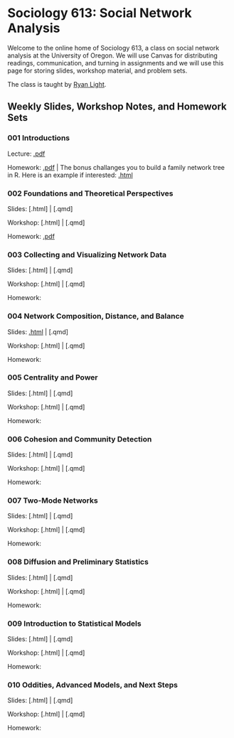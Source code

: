 # Sociology 613: Social Network Analysis

Welcome to the online home of Sociology 613, a class on social network analysis at the University of Oregon. We will use Canvas for distributing readings, communication, and turning in assignments and we will use this page for storing slides, workshop material, and problem sets.

The class is taught by [Ryan Light](https://ryanlight.netlify.app/).

## Weekly Slides, Workshop Notes, and Homework Sets

### 001 Introductions

Lecture: [.pdf](https://github.com/lightsociologist/soc613spr2023/tree/main/lectures/001_intro/introduction_to_networks_2023.pdf)

Homework: [.pdf](https://github.com/lightsociologist/soc613spr2023/tree/main/homework/001hw/w1_homework_set.pdf) | The bonus challanges you to build a family network tree in R. Here is an example if interested: [.html](https://raw.githack.com/lightsociologist/soc613spr2023/tree/main/homework/001hw/example/family_tree.html)


### 002 Foundations and Theoretical Perspectives

Slides: [.html] | [.qmd]

Workshop: [.html] | [.qmd]

Homework: [.pdf](https://github.com/lightsociologist/soc613spr2023/tree/main/homework/002hw/w2_homework_set.pdf) 

### 003 Collecting and Visualizing Network Data

Slides: [.html] | [.qmd]

Workshop: [.html] | [.qmd]

Homework:

### 004 Network Composition, Distance, and Balance

Slides: [.html](https://raw.githack.com/lightsociologist/soc613spr2023/main/lectures/004_local/week4_local.html) | [.qmd]

Workshop: [.html] | [.qmd]

Homework:

### 005 Centrality and Power

Slides: [.html] | [.qmd]

Workshop: [.html] | [.qmd]

Homework:

### 006 Cohesion and Community Detection

Slides: [.html] | [.qmd]

Workshop: [.html] | [.qmd]

Homework:

### 007 Two-Mode Networks

Slides: [.html] | [.qmd]

Workshop: [.html] | [.qmd]

Homework:

### 008 Diffusion and Preliminary Statistics

Slides: [.html] | [.qmd]

Workshop: [.html] | [.qmd]

Homework:

### 009 Introduction to Statistical Models

Slides: [.html] | [.qmd]

Workshop: [.html] | [.qmd]

Homework:

### 010 Oddities, Advanced Models, and Next Steps

Slides: [.html] | [.qmd]

Workshop: [.html] | [.qmd]

Homework:
